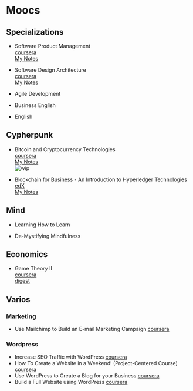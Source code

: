 # Moocs 

## Specializations

- Software Product Management  
[coursera](https://www.coursera.org/specializations/product-management)  
[My Notes](specialization/software-product-management/readme.md)  

- Software Design Architecture  
[coursera](https://www.coursera.org/specializations/software-design-architecture)  
[My Notes](specialization/software-design-architecture/readme.md)  

- Agile Development

- Business English

- English

## Cypherpunk

- Bitcoin and Cryptocurrency Technologies  
[coursera](https://www.coursera.org/learn/cryptocurrency/home/welcome)  
[My Notes](cypherpunk/bitcoin-crypto-tech/readme.md)  
![wip](https://img.shields.io/badge/wip-10%25-yellow.svg)  

- Blockchain for Business - An Introduction to Hyperledger Technologies  
[edX](https://www.edx.org/course/blockchain-business-introduction-linuxfoundationx-lfs171x)  
[My Notes](cypherpunk/hyperledger-intro/readme.md)  

## Mind

- Learning How to Learn

- De-Mystifying Mindfulness

## Economics

- Game Theory II  
  [coursera](https://www.coursera.org/learn/game-theory-2)  
  [digest](economics/game-theory-II/readme.md)  

## Varios
### Marketing
- Use Mailchimp to Build an E-mail Marketing Campaign [coursera](https://www.coursera.org/projects/mailchimp-build-email-marketing-campaign)

### Wordpress
- Increase SEO Traffic with WordPress [coursera](https://www.coursera.org/projects/increase-seo-traffic-with-wordpress)
- How To Create a Website in a Weekend! (Project-Centered Course) [coursera](https://www.coursera.org/learn/how-to-create-a-website)
- Use WordPress to Create a Blog for your Business [coursera](https://www.coursera.org/projects/wordpress-create-blog-business)
- Build a Full Website using WordPress [coursera](https://www.coursera.org/projects/build-a-full-website-using-wordpress)
